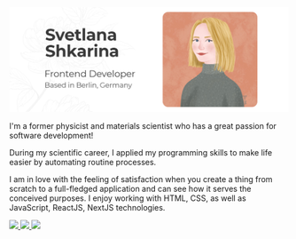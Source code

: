 <img src="./gh-header-image_v2.jpg" alt="Svetlana Shkarina">

I'm a former physicist and materials scientist who has a great passion for software development!

During my scientific career, I applied my programming skills to make life easier by automating routine processes. 

I am in love with the feeling of satisfaction when you create a thing from scratch to a full-fledged application and can see how it serves the conceived purposes. I enjoy working with HTML, CSS, as well as JavaScript, ReactJS, NextJS technologies.

<!-- Personal website -->

<a href="https://shkarina.me/">
    <img src="https://img.shields.io/badge/-SVETLANA%20SHKARINA-dd9d83?style=for-the-badge&logo=SVG&logoColor=white"/>
  </a>

<!-- LinkedIn Contact -->
  <a href="https://www.linkedin.com/in/svetlana-shkarina-ph-d-84a80658">
    <img src="https://img.shields.io/badge/-SVETLANA%20SHKARINA-blue?style=for-the-badge&logo=Linkedin&logoColor=white"/>
  </a>
  
<!-- Email -->
  <a href="mailto:svetlana.n.shkarina@gmail.com">
    <img src="https://img.shields.io/badge/svetlana.n.shkarina@gmail.com-686e6a?style=for-the-badge&logo=Gmail&logoColor=white"/>
  </a>
  
